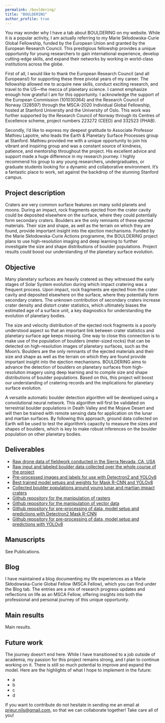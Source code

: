 ```yaml
---
permalink: /bouldering/
title: "BOULDERING"
author_profile: true
---
```


You may wonder why I have a tab about BOULDERING on my website. While it is a popular activity, I am actually referring to my Marie Skłodowska-Curie Global Fellowship, funded by the European Union and granted by the European Research Council. This prestigious fellowship provides a unique opportunity for young researchers to gain international experience, develop cutting-edge skills, and expand their networks by working in world-class institutions across the globe.

First of all, I would like to thank the European Research Council (and all Europeans!) for supporting these three pivotal years of my career. The fellowship allowed me to acquire new skills, conduct exciting research, and travel to the US—the mecca of planetary science. I cannot emphasize enough how grateful I am for this opportunity. I acknowledge the support of the European Commission (101030364) and the Research Council of Norway (328597) through the MSCA-2020 Individual Global Fellowship, hosted at Stanford University and the University of Oslo. This work was further supported by the Research Council of Norway through its Centres of Excellence scheme, project numbers 223272 (CEED) and 332523 (PHAB).

Secondly, I’d like to express my deepest gratitude to Associate Professor Mathieu Lapotre, who leads the Earth & Planetary Surface Processes group at Stanford. Mathieu provided me with a unique opportunity to join his vibrant and inspiring group and was a constant source of kindness, patience, and mentorship throughout the project. His excellent advice and support made a huge difference in my research journey. I highly recommend his group to any young researchers, undergraduates, or graduate students looking for a dynamic and collaborative environment. It’s a fantastic place to work, set against the backdrop of the stunning Stanford campus.

## Project description
Craters are very common surface features on many solid planets and moons. During an impact, rock fragments ejected from the crater cavity could be deposited elsewhere on the surface, where they could potentially form secondary craters. Boulders are the only remnants of these ejected materials. Their size and shape, as well as the terrain on which they are found, provide important insight into the ejection mechanisms. Funded by the Marie Skłodowska-Curie Actions programme, the BOULDERING project plans to use high-resolution imaging and deep learning to further investigate the size and shape distributions of boulder populations. Project results could boost our understanding of the planetary surface evolution.

## Objective 
Many planetary surfaces are heavily cratered as they witnessed the early stages of Solar System evolution during which impact cratering was a frequent process. Upon impact, rock fragments are ejected from the crater cavity and deposited elsewhere on the surface, where they potentially form secondary craters. The unknown contribution of secondary craters increase crater density and distort crater statistics, which ultimately biases the estimated age of a surface unit, a key diagnostics for understanding the evolution of planetary bodies.

The size and velocity distribution of the ejected rock fragments is a poorly understood aspect so that an important link between crater statistics and planetary surface age keeps missing. One way to close this connection is to make use of the population of boulders (meter-sized rocks) that can be detected on high-resolution images of planetary surfaces, such as the Moon’s. Boulders are the only remnants of the ejected materials and their size and shape as well as the terrain on which they are found provide important insight into the ejection mechanisms. BOULDERING aims to advance the detection of boulders on planetary surfaces from high-resolution imagery using deep learning and to compile size and shape distributions of boulder populations. Based on this, this project will boost our understanding of cratering records and the implications for planetary surface evolution.

A versatile automatic boulder detection algorithm will be developed using a convolutional neural network. This algorithm will first be validated on terrestrial boulder populations in Death Valley and the Mojave Desert and will then be trained with remote sensing data for application on the lunar and martian surfaces. By following this approach, ground data collected on Earth will be used to test the algorithm’s capacity to measure the sizes and shapes of boulders, which is key to make robust inferences on the boulder population on other planetary bodies.

## Deliverables
- [Raw drone data of fieldwork conducted in the Sierra Nevada, CA, USA](https://zenodo.org/records/8171052)
- [Raw input and labeled boulder data collected over the whole course of the project](https://zenodo.org/records/8171052)
- [Pre-processed images and labels for use with Detectron2 and YOLOv8](https://zenodo.org/records/8171052)
- [Best trained model setups and weights for Mask R-CNN and YOLOv8](https://zenodo.org/records/8171052)
- [Collected boulder populations around young lunar and martian impact craters](https://zenodo.org/records/8171052)
- [Github repository for the manipulation of rasters](https://github.com/astroNils/rastertools)
- [Github repository for the manipulation of vector data](https://github.com/astroNils/shptools)
- [Github repository for pre-processing of data, model setup and predictions with Detectron2 Mask R-CNN](https://github.com/astroNils/MLtools)
- [Github repository for pre-processing of data, model setup and predictions with YOLOv8](https://github.com/astroNils/YOLOv8-BeyondEarth)

## Manuscripts
See Publications. 

## Blog
I have maintained a blog documenting my life experiences as a Marie Skłodowska-Curie Global Fellow (MSCA Fellow), which you can find under the Blog tab. The entries are a mix of research progress updates and reflections on life as an MSCA Fellow, offering insights into both the professional and personal journey of this unique opportunity.   

## Main results
Main results.

## Future work 
The journey doesn’t end here. While I have transitioned to a job outside of academia, my passion for this project remains strong, and I plan to continue working on it. There is still so much potential to improve and expand the model. Here are the highlights of what I hope to implement in the future:
- a
- b
- c
- d

If you want to contribute do not hesitate in sending me an email at prieur.nils@gmail.com, so that we can collaborate together! Take care all of you!  